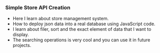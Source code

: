 ### Simple Store API Creation

- Here I learn about store management system.
- How to deploy json data into a real database using JavaScript code.
- I learn about filer, sort and the exact element of data that I want to display.
- The searching operations is very cool and you can use it in future projects.